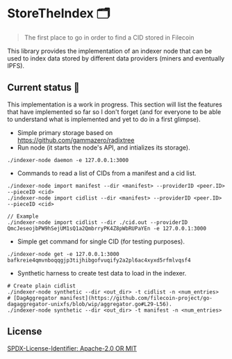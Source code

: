 StoreTheIndex 🗂️
=======================

> The first place to go in order to find a CID stored in Filecoin


This library provides the implementation of an indexer node that can be used
to index data stored by different data providers (miners and eventually IPFS).


## Current status 🚧
This implementation is a work in progress. This section will list
the features that have implemented so far so I don't forget (and for
everyone to be able to understand what is implemented and yet to do in
a first glimpse).

- Simple primary storage based on https://github.com/gammazero/radixtree
- Run node (it starts the node's API, and intializes its storage).
```
./indexer-node daemon -e 127.0.0.1:3000
```
- Commands to read a list of CIDs from a manifest and a cid list.
```
./indexer-node import manifest --dir <manifest> --providerID <peer.ID> --pieceID <cid>
./indexer-node import cidlist --dir <manifest> --providerID <peer.ID> --pieceID <cid>

// Example
./indexer-node import cidlist --dir ./cid.out --providerID QmcJeseojbPW9hSejUM1sQ1a2QmbrryPK4Z8pWbRUPaYEn -e 127.0.0.1:3000
```
- Simple get command for single CID (for testing purposes).
```
./indexer-node get -e 127.0.0.1:3000 bafkreie4qmvnboqqgjp3tijhibgofvuqify2a2pl6ac4xyxd5rfmlvqsf4
```
- Synthetic harness to create test data to load in the indexer.
```
# Create plain cidlist
./indexer-node synthetic --dir <out_dir> -t cidlist -n <num_entries>
# [DagAggregator manifest](https://github.com/filecoin-project/go-dagaggregator-unixfs/blob/wip/aggregator.go#L29-L56).
./indexer-node synthetic --dir <out_dir> -t manifest -n <num_entries>
```

## License
[SPDX-License-Identifier: Apache-2.0 OR MIT](LICENSE.md)

